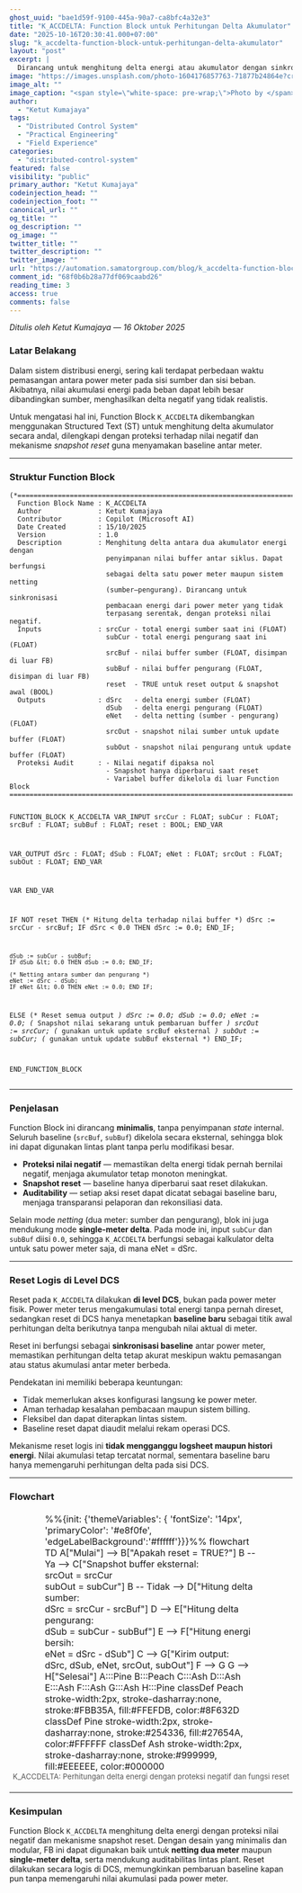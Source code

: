 ```yaml
---
ghost_uuid: "bae1d59f-9100-445a-90a7-ca8bfc4a32e3"
title: "K_ACCDELTA: Function Block untuk Perhitungan Delta Akumulator"
date: "2025-10-16T20:30:41.000+07:00"
slug: "k_accdelta-function-block-untuk-perhitungan-delta-akumulator"
layout: "post"
excerpt: |
  Dirancang untuk menghitung delta energi atau akumulator dengan sinkronisasi baseline antar meter, tanpa mengganggu logsheet yang berjalan.
image: "https://images.unsplash.com/photo-1604176857763-71877b24864e?crop=entropy&cs=tinysrgb&fit=max&fm=jpg&ixid=M3wxMTc3M3wwfDF8c2VhcmNofDZ8fG1ldGVyfGVufDB8fHx8MTc2MDYxODMxOXww&ixlib=rb-4.1.0&q=80&w=2000"
image_alt: ""
image_caption: "<span style=\"white-space: pre-wrap;\">Photo by </span><a href=\"https://unsplash.com/@thejmoore?utm_source=ghost&amp;utm_medium=referral&amp;utm_campaign=api-credit\"><span style=\"white-space: pre-wrap;\">Jon Moore</span></a><span style=\"white-space: pre-wrap;\"> / </span><a href=\"https://unsplash.com/?utm_source=ghost&amp;utm_medium=referral&amp;utm_campaign=api-credit\"><span style=\"white-space: pre-wrap;\">Unsplash</span></a>"
author:
  - "Ketut Kumajaya"
tags:
  - "Distributed Control System"
  - "Practical Engineering"
  - "Field Experience"
categories:
  - "distributed-control-system"
featured: false
visibility: "public"
primary_author: "Ketut Kumajaya"
codeinjection_head: ""
codeinjection_foot: ""
canonical_url: ""
og_title: ""
og_description: ""
og_image: ""
twitter_title: ""
twitter_description: ""
twitter_image: ""
url: "https://automation.samatorgroup.com/blog/k_accdelta-function-block-untuk-perhitungan-delta-akumulator/"
comment_id: "68f0b6b28a77df069caabd26"
reading_time: 3
access: true
comments: false
---
```


<p><em>Ditulis oleh Ketut Kumajaya — 16 Oktober 2025</em></p>
<h3 id="latar-belakang">Latar Belakang</h3>
<p>Dalam sistem distribusi energi, sering kali terdapat perbedaan waktu pemasangan antara power meter pada sisi sumber dan sisi beban. Akibatnya, nilai akumulasi energi pada beban dapat lebih besar dibandingkan sumber, menghasilkan delta negatif yang tidak realistis.</p>
<p>Untuk mengatasi hal ini, Function Block <code>K_ACCDELTA</code> dikembangkan menggunakan Structured Text (ST) untuk menghitung delta akumulator secara andal, dilengkapi dengan proteksi terhadap nilai negatif dan mekanisme <em>snapshot reset</em> guna menyamakan baseline antar meter.</p>
<hr>
<h3 id="struktur-function-block">Struktur Function Block</h3>
<pre><code class="language-pascal">(*=============================================================================
  Function Block Name : K_ACCDELTA
  Author              : Ketut Kumajaya
  Contributor         : Copilot (Microsoft AI)
  Date Created        : 15/10/2025
  Version             : 1.0
  Description         : Menghitung delta antara dua akumulator energi dengan
                        penyimpanan nilai buffer antar siklus. Dapat berfungsi
                        sebagai delta satu power meter maupun sistem netting
                        (sumber–pengurang). Dirancang untuk sinkronisasi
                        pembacaan energi dari power meter yang tidak
                        terpasang serentak, dengan proteksi nilai negatif.
  Inputs              : srcCur - total energi sumber saat ini (FLOAT)
                        subCur - total energi pengurang saat ini (FLOAT)
                        srcBuf - nilai buffer sumber (FLOAT, disimpan di luar FB)
                        subBuf - nilai buffer pengurang (FLOAT, disimpan di luar FB)
                        reset  - TRUE untuk reset output &amp; snapshot awal (BOOL)
  Outputs             : dSrc   - delta energi sumber (FLOAT)
                        dSub   - delta energi pengurang (FLOAT)
                        eNet   - delta netting (sumber - pengurang) (FLOAT)
                        srcOut - snapshot nilai sumber untuk update buffer (FLOAT)
                        subOut - snapshot nilai pengurang untuk update buffer (FLOAT)
  Proteksi Audit      : - Nilai negatif dipaksa nol
                        - Snapshot hanya diperbarui saat reset
                        - Variabel buffer dikelola di luar Function Block
=============================================================================*)

FUNCTION_BLOCK K_ACCDELTA
VAR_INPUT
    srcCur : FLOAT;
    subCur : FLOAT;
    srcBuf : FLOAT;
    subBuf : FLOAT;
    reset  : BOOL;
END_VAR

VAR_OUTPUT
    dSrc   : FLOAT;
    dSub   : FLOAT;
    eNet   : FLOAT;
    srcOut : FLOAT;
    subOut : FLOAT;
END_VAR

VAR
END_VAR

IF NOT reset THEN
    (* Hitung delta terhadap nilai buffer *)
    dSrc := srcCur - srcBuf;
    IF dSrc &lt; 0.0 THEN dSrc := 0.0; END_IF;

    dSub := subCur - subBuf;
    IF dSub &lt; 0.0 THEN dSub := 0.0; END_IF;

    (* Netting antara sumber dan pengurang *)
    eNet := dSrc - dSub;
    IF eNet &lt; 0.0 THEN eNet := 0.0; END_IF;
ELSE
    (* Reset semua output *)
    dSrc := 0.0;
    dSub := 0.0;
    eNet := 0.0;
    (* Snapshot nilai sekarang untuk pembaruan buffer *)
    srcOut := srcCur; (* gunakan untuk update srcBuf eksternal *)
    subOut := subCur; (* gunakan untuk update subBuf eksternal *)
END_IF;

END_FUNCTION_BLOCK
</code></pre>
<hr>
<h3 id="penjelasan">Penjelasan</h3>
<p>Function Block ini dirancang <strong>minimalis</strong>, tanpa penyimpanan <em>state</em> internal. Seluruh baseline (<code>srcBuf</code>, <code>subBuf</code>) dikelola secara eksternal, sehingga blok ini dapat digunakan lintas plant tanpa perlu modifikasi besar.</p>
<ul>
<li><strong>Proteksi nilai negatif</strong> — memastikan delta energi tidak pernah bernilai negatif, menjaga akumulator tetap monoton meningkat.</li>
<li><strong>Snapshot reset</strong> — baseline hanya diperbarui saat reset dilakukan.</li>
<li><strong>Auditability</strong> — setiap aksi reset dapat dicatat sebagai baseline baru, menjaga transparansi pelaporan dan rekonsiliasi data.</li>
</ul>
<p>Selain mode <em>netting</em> (dua meter: sumber dan pengurang), blok ini juga mendukung mode <strong>single-meter delta</strong>. Pada mode ini, input <code>subCur</code> dan <code>subBuf</code> diisi <code>0.0</code>, sehingga <code>K_ACCDELTA</code> berfungsi sebagai kalkulator delta untuk satu power meter saja, di mana eNet = dSrc.</p>
<hr>
<h3 id="reset-logis-di-level-dcs">Reset Logis di Level DCS</h3>
<p>Reset pada <code>K_ACCDELTA</code> dilakukan <strong>di level DCS</strong>, bukan pada power meter fisik. Power meter terus mengakumulasi total energi tanpa pernah direset, sedangkan reset di DCS hanya menetapkan <strong>baseline baru</strong> sebagai titik awal perhitungan delta berikutnya tanpa mengubah nilai aktual di meter.</p>
<p>Reset ini berfungsi sebagai <strong>sinkronisasi baseline</strong> antar power meter, memastikan perhitungan delta tetap akurat meskipun waktu pemasangan atau status akumulasi antar meter berbeda.</p>
<p>Pendekatan ini memiliki beberapa keuntungan:</p>
<ul>
<li>Tidak memerlukan akses konfigurasi langsung ke power meter.</li>
<li>Aman terhadap kesalahan pembacaan maupun sistem billing.</li>
<li>Fleksibel dan dapat diterapkan lintas sistem.</li>
<li>Baseline reset dapat diaudit melalui rekam operasi DCS.</li>
</ul>
<p>Mekanisme reset logis ini <strong>tidak mengganggu logsheet maupun histori energi</strong>. Nilai akumulasi tetap tercatat normal, sementara baseline baru hanya memengaruhi perhitungan delta pada sisi DCS.</p>
<hr>
<h3 id="flowchart">Flowchart</h3>
<figure style="display: flex; flex-direction: column; align-items: center; margin: 20px 0;">
  <div class="mermaid" style="width:75%; max-width:700px; font-size:16px;">
%%{init: {'themeVariables': { 'fontSize': '14px', 'primaryColor': '#e8f0fe', 'edgeLabelBackground':'#ffffff'}}}%%
flowchart TD
    A["Mulai"] --&gt; B["Apakah reset = TRUE?"]
    B -- Ya --&gt; C["Snapshot buffer eksternal:<br>srcOut = srcCur<br>subOut = subCur"]
    B -- Tidak --&gt; D["Hitung delta sumber:<br>dSrc = srcCur - srcBuf"]
    D --&gt; E["Hitung delta pengurang:<br>dSub = subCur - subBuf"]
    E --&gt; F["Hitung energi bersih:<br>eNet = dSrc - dSub"]
    C --&gt; G["Kirim output:<br>dSrc, dSub, eNet, srcOut, subOut"]
    F --&gt; G
    G --&gt; H["Selesai"]
    A:::Pine
    B:::Peach
    C:::Ash
    D:::Ash
    E:::Ash
    F:::Ash
    G:::Ash
    H:::Pine
    classDef Peach stroke-width:2px, stroke-dasharray:none, stroke:#FBB35A, fill:#FFEFDB, color:#8F632D
    classDef Pine stroke-width:2px, stroke-dasharray:none, stroke:#254336, fill:#27654A, color:#FFFFFF
    classDef Ash stroke-width:2px, stroke-dasharray:none, stroke:#999999, fill:#EEEEEE, color:#000000
  </div>
  <figcaption style="text-align:center; font-size:13px; color:#555;">
    K_ACCDELTA: Perhitungan delta energi dengan proteksi negatif dan fungsi reset
  </figcaption>
</figure>
<hr>
<h3 id="kesimpulan">Kesimpulan</h3>
<p>Function Block <code>K_ACCDELTA</code> menghitung delta energi dengan proteksi nilai negatif dan mekanisme snapshot reset. Dengan desain yang minimalis dan modular, FB ini dapat digunakan baik untuk <strong>netting dua meter</strong> maupun <strong>single-meter delta</strong>, serta mendukung auditabilitas lintas plant. Reset dilakukan secara logis di DCS, memungkinkan pembaruan baseline kapan pun tanpa memengaruhi nilai akumulasi pada power meter.</p>
